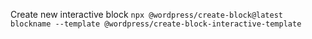 Create new interactive block
`npx @wordpress/create-block@latest blockname --template @wordpress/create-block-interactive-template`
